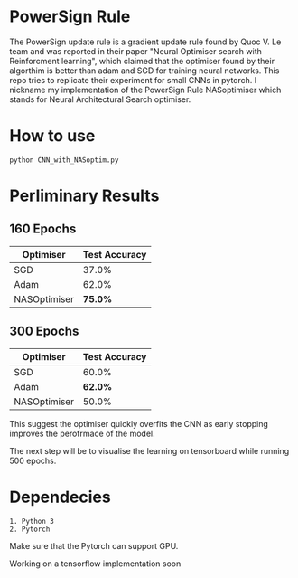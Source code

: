 # PowerSign Rule

The PowerSign update rule is a gradient 
update rule found by Quoc V. Le team and was 
reported in their paper "Neural Optimiser search with Reinforcment learning", which claimed that the optimiser found by their algorthim is better than adam and SGD for training neural networks. This repo tries to replicate their experiment for small CNNs in pytorch. I nickname my implementation of the PowerSign Rule NASoptimiser which stands for Neural Architectural Search optimiser. 

# How to use 
```
python CNN_with_NASoptim.py 
```

# Perliminary Results 

## 160 Epochs 
| Optimiser     | Test Accuracy |
| ------------- | ------------- |
| SGD           | 37.0%         |
| Adam          | 62.0%         |
| NASOptimiser  | <b>75.0%</b>  |

## 300 Epochs
| Optimiser     | Test Accuracy |
| ------------- | ------------- |
| SGD           | 60.0%         |
| Adam          | <b>62.0%</b>  |
| NASOptimiser  | 50.0%         | 

This suggest the optimiser quickly overfits 
the CNN as early stopping improves the perofrmace 
of the model. 

The next step will be to visualise the learning on
tensorboard while running 500 epochs. 

# Dependecies 
```
1. Python 3
2. Pytorch 
```

Make sure that the Pytorch can support GPU. 

Working on a tensorflow implementation soon
